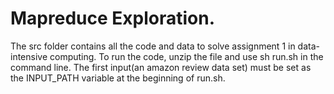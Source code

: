 # Mapreduce Exploration.
The src folder contains all the code and data to solve assignment 1 in data-intensive computing. 
To run the code, unzip the file and use sh run.sh in the command line. The first input(an amazon review data set) must be set as the INPUT_PATH variable
at the beginning of run.sh.
